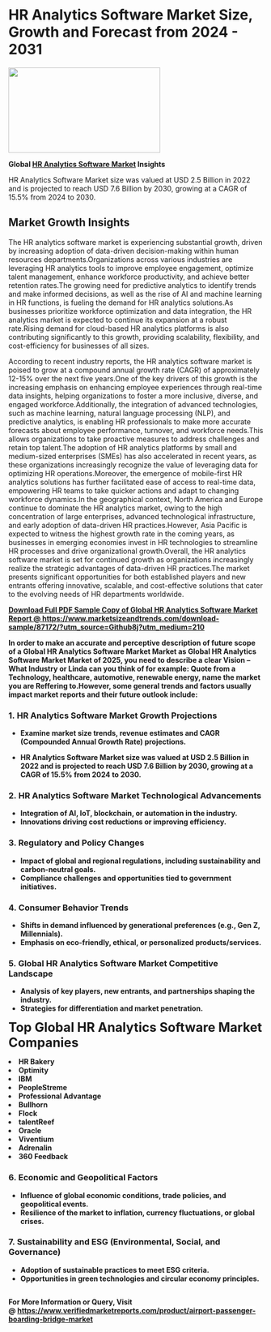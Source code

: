 <H1>HR Analytics Software Market Size, Growth and Forecast from 2024 - 2031</H1><img class="aligncenter size-medium wp-image-584254" src="https://thirdeyenews.in/wp-content/uploads/2024/09/Global-Market-Research-300x168.jpeg" alt="" width="300" height="168" /><p><strong>Global&nbsp;<a href="https://www.marketsizeandtrends.com/download-sample/87172/?utm_source=Github8j?utm_medium=210">HR Analytics Software Market</a> Insights</strong></p><p>HR Analytics Software Market size was valued at USD 2.5 Billion in 2022 and is projected to reach USD 7.6 Billion by 2030, growing at a CAGR of 15.5% from 2024 to 2030.</p><p><h2>Market Growth Insights</h2> <p>The HR analytics software market is experiencing substantial growth, driven by increasing adoption of data-driven decision-making within human resources departments.Organizations across various industries are leveraging HR analytics tools to improve employee engagement, optimize talent management, enhance workforce productivity, and achieve better retention rates.The growing need for predictive analytics to identify trends and make informed decisions, as well as the rise of AI and machine learning in HR functions, is fueling the demand for HR analytics solutions.As businesses prioritize workforce optimization and data integration, the HR analytics market is expected to continue its expansion at a robust rate.Rising demand for cloud-based HR analytics platforms is also contributing significantly to this growth, providing scalability, flexibility, and cost-efficiency for businesses of all sizes.</p> <p><strong><a href="#"></a></strong></p> <p>According to recent industry reports, the HR analytics software market is poised to grow at a compound annual growth rate (CAGR) of approximately 12-15% over the next five years.One of the key drivers of this growth is the increasing emphasis on enhancing employee experiences through real-time data insights, helping organizations to foster a more inclusive, diverse, and engaged workforce.Additionally, the integration of advanced technologies, such as machine learning, natural language processing (NLP), and predictive analytics, is enabling HR professionals to make more accurate forecasts about employee performance, turnover, and workforce needs.This allows organizations to take proactive measures to address challenges and retain top talent.The adoption of HR analytics platforms by small and medium-sized enterprises (SMEs) has also accelerated in recent years, as these organizations increasingly recognize the value of leveraging data for optimizing HR operations.Moreover, the emergence of mobile-first HR analytics solutions has further facilitated ease of access to real-time data, empowering HR teams to take quicker actions and adapt to changing workforce dynamics.In the geographical context, North America and Europe continue to dominate the HR analytics market, owing to the high concentration of large enterprises, advanced technological infrastructure, and early adoption of data-driven HR practices.However, Asia Pacific is expected to witness the highest growth rate in the coming years, as businesses in emerging economies invest in HR technologies to streamline HR processes and drive organizational growth.Overall, the HR analytics software market is set for continued growth as organizations increasingly realize the strategic advantages of data-driven HR practices.The market presents significant opportunities for both established players and new entrants offering innovative, scalable, and cost-effective solutions that cater to the evolving needs of HR departments worldwide.</p> <p><strong><a href="#"></p><p><span class=""><strong>Download Full PDF Sample Copy of Global HR Analytics Software Market Report</strong> @ <a href="https://www.marketsizeandtrends.com/download-sample/87172/?utm_source=Github8j?utm_medium=210" target="_blank">https://www.marketsizeandtrends.com/download-sample/87172/?utm_source=Github8j?utm_medium=210</a></span></p><p>In order to make an accurate and perceptive description of future scope of a Global&nbsp;HR Analytics Software Market Market as Global&nbsp;HR Analytics Software Market Market of 2025, you need to describe a clear Vision &ndash; What Industry or Linda can you think of for example: Quote from a Technology, healthcare, automotive, renewable energy, name the market you are Reffering to.However, some general trends and factors usually impact market reports and their future outlook include:</p><h3>1.&nbsp;<strong>HR Analytics Software Market Growth Projections</strong></h3><ul><li>Examine market size trends, revenue estimates and CAGR (Compounded Annual Growth Rate) projections.</li><li><p>HR Analytics Software Market size was valued at USD 2.5 Billion in 2022 and is projected to reach USD 7.6 Billion by 2030, growing at a CAGR of 15.5% from 2024 to 2030.</p></li></ul><h3>2.&nbsp;<strong>HR Analytics Software Market Technological Advancements</strong></h3><ul><li>Integration of AI, IoT, blockchain, or automation in the industry.</li><li>Innovations driving cost reductions or improving efficiency.</li></ul><h3>3.&nbsp;<strong>Regulatory and Policy Changes</strong></h3><ul><li>Impact of global and regional regulations, including sustainability and carbon-neutral goals.</li><li>Compliance challenges and opportunities tied to government initiatives.</li></ul><h3>4.&nbsp;<strong>Consumer Behavior Trends</strong></h3><ul><li>Shifts in demand influenced by generational preferences (e.g., Gen Z, Millennials).</li><li>Emphasis on eco-friendly, ethical, or personalized products/services.</li></ul><h3>5.&nbsp;<strong>Global HR Analytics Software Market Competitive Landscape</strong></h3><ul><li>Analysis of key players, new entrants, and partnerships shaping the industry.</li><li>Strategies for differentiation and market penetration.</li></ul><p data-pm-slice="1 1 []"><span style="color: inherit; font-family: inherit; font-size: 25px;">Top Global HR Analytics Software Market Companies</span></p><div class="" data-test-id=""><p><li>HR Bakery</li><li> Optimity</li><li> IBM</li><li> PeopleStreme</li><li> Professional Advantage</li><li> Bullhorn</li><li> Flock</li><li> talentReef</li><li> Oracle</li><li> Viventium</li><li> Adrenalin</li><li> 360 Feedback</li></p></div><h3>6.&nbsp;<strong>Economic and Geopolitical Factors</strong></h3><ul><li>Influence of global economic conditions, trade policies, and geopolitical events.</li><li>Resilience of the market to inflation, currency fluctuations, or global crises.</li></ul><h3>7.&nbsp;<strong>Sustainability and ESG (Environmental, Social, and Governance)</strong></h3><ul><li>Adoption of sustainable practices to meet ESG criteria.</li><li>Opportunities in green technologies and circular economy principles.</li></ul><h2><strong style="font-size: 14px;">For More Information or Query, Visit @&nbsp;</strong><a style="background-color: #ffffff; font-size: 14px;" href="https://www.marketsizeandtrends.com/report/hr-analytics-software-market/" target="_blank">https://www.verifiedmarketreports.com/product/airport-passenger-boarding-bridge-market</a></h2>